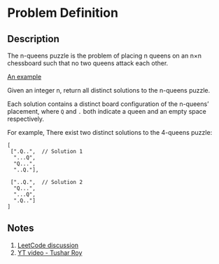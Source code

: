 # Problem Definition

## Description

The n-queens puzzle is the problem of placing n queens on an n×n chessboard such that no two queens attack each other.

[An example](https://i.imgur.com/yaxpgda.png)

Given an integer n, return all distinct solutions to the n-queens puzzle.

Each solution contains a distinct board configuration of the n-queens’ placement, where `Q` and `.` both indicate a queen and an empty space respectively.

For example,
There exist two distinct solutions to the 4-queens puzzle:

```plaintext
[
 [".Q..",  // Solution 1
  "...Q",
  "Q...",
  "..Q."],

 ["..Q.",  // Solution 2
  "Q...",
  "...Q",
  ".Q.."]
]
```

## Notes

1. [LeetCode discussion](https://leetcode.com/problems/n-queens/discuss/19805/My-easy-understanding-Java-Solution)
1. [YT video - Tushar Roy](https://www.youtube.com/watch?v=xouin83ebxE)